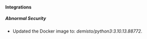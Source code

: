 #### Integrations
##### Abnormal Security
- Updated the Docker image to: *demisto/python3:3.10.13.88772*.
